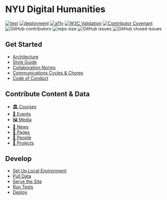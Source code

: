 # NYU Digital Humanities

[![test](https://img.shields.io/github/workflow/status/nyu-dh/nyu-dh.github.io/test?style=flat&logo=github&label=tests)](https://github.com/nyu-dh/nyu-dh.github.io/actions/workflows/test.yml)
[![deployment](https://img.shields.io/github/deployments/nyu-dh/nyu-dh.github.io/github-pages?label=deploy&logo=github)](https://github.com/nyu-dh/nyu-dh.github.io/deployments)
[![a11y](https://github.com/nyu-dh/nyu-dh.github.io/actions/workflows/a11y.yml/badge.svg)](https://github.com/nyu-dh/nyu-dh.github.io/actions/workflows/a11y.yml)
[![W3C Validation](https://img.shields.io/w3c-validation/html?targetUrl=https%3A%2F%2Fnyu-dh.github.io&label=w3c)](https://validator.nu/?doc=https%3A%2F%2Fnyu-dh.github.io)
[![Contributor Covenant](https://img.shields.io/badge/Contributor%20Covenant-2.1-4baaaa.svg?label=contributor+covenant)](docs/code-of-conduct.md)
![GitHub contributors](https://img.shields.io/github/contributors/nyu-dh/nyu-dh.github.io)
![repo size](https://img.shields.io/github/repo-size/nyu-dh/nyu-dh.github.io)
![GitHub issues](https://img.shields.io/github/issues-raw/nyu-dh/nyu-dh.github.io) 
![GitHub closed issues](https://img.shields.io/github/issues-closed-raw/nyu-dh/nyu-dh.github.io)


## Get Started
+ [Architecture](docs/architecture.md)
+ [Style Guide](docs/style-guide.md)
+ [Collaboration Norms](docs/guides/git-collab-norms.md)
+ [Communications Cycles & Chores](docs/communication-cycles-and-chores.md)
+ [Code of Conduct](docs/code-of-conduct.md)

## Contribute Content & Data
+ [🏛️ Courses](docs/guides/add-edit-courses.md)
+ [📆 Events](docs/guides/add-edit-news-events.md)
+ [🖼️ Media](docs/guides/add-edit-media.md)
+ [📰 News](docs/guides/add-edit-news-events.md)
+ [📝 Pages](docs/guides/add-edit-pages.md)
+ [👤 People](docs/guides/add-edit-people.md)
+ [🏺 Projects](docs/guides/add-edit-projects.md)  

## Develop
+ [Set Up Local Environment](docs/guides/local-development.md#set-up-dev-environment)
+ [Pull Data](docs/guides/pull-data-from-google-sheets.md)
+ [Serve the Site](docs/guides/local-development.md#serve-the-site)
+ [Run Tests](docs/guides/local-development.md#run-tests)
+ [Deploy](docs/architecture.md#deployment)


